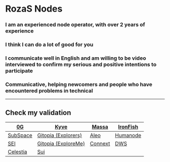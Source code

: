 # RozaS Nodes

### I am an experienced node operator, with over 2 years of experience
### I think I can do a lot of good for you
### I communicate well in English and am willing to be video interviewed to confirm my serious and positive intentions to participate
### Communicative, helping newcomers and people who have encountered problems in technical

---

## Check my validation

| [0G]()                                                                                      | [Kyve](https://kyve.explorers.guru/validator/kyvevaloper1n578zlh7v9yu3nrrp7jkjqz4n9w079gf497y93)                                                                                           | [Massa](https://imgur.com/a/PWVgrva)                                                                                      | [IronFish](https://testnet.ironfish.network/users/61421)                                                |
|-----------------------------------------------------------------------------------------------|----------------------------------------------------------------------------------------------------|---------------------------------------------------------------------------------------------------|----------------------------------------------------------------|
| [SubSpace](https://imgur.com/a/WRK7Gqr) | [Gitopia (Explorers)](https://gitopia.explorers.guru/validator/gitopiavaloper1s9k2c8emwcgy6v4qty2tc9nkh39g70a5fmnutx) |                  [Aleo]()                            | [Humanode](https://imgur.com/a/7g6yhk1)                        |
| [SEI](https://sei.explorers.guru/validator/seivaloper18em2ykq0vjahe2sl4lt3tavr096d76astkscew)   | [Gitopia (ExploreMe)](https://gitopia.exploreme.pro/validator/gitopiavaloper1s9k2c8emwcgy6v4qty2tc9nkh39g70a5fmnutx) | [Connext](https://testnet.amarok.connextscan.io/router/0x2cF6Ab5B5Acc79571d1566f2359745Ff8e87571C) |              [DWS](https://dws.explorers.guru/validator/dewebvaloper1ut07nc98fhrxhu65js6g3m46dzphrl7kr90djj)           |
| [Celestia](https://celestia.explorers.guru/validator/celestiavaloper1rmujezxgnw66qspymy7pgxx0e2j49j97vxu39z)  |      [Sui]()        |                                                                        |                                                    |
